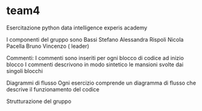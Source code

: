 # team4
Esercitazione python data intelligence experis academy

I componenti del gruppo sono
Bassi Stefano
Alessandra Rispoli
Nicola Pacella
Bruno Vincenzo ( leader)

Commenti:
I commenti sono inseriti per ogni blocco di codice ad inizio blocco
I commenti descrivono in modo sintetico le mansioni svolte dai singoli blocchi

Diagrammi di flusso
Ogni esercizio comprende un diagramma di flusso che descrive il funzionamento del codice


Strutturazione del gruppo
